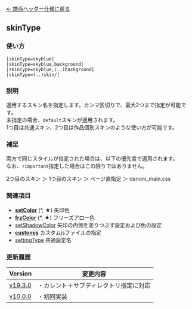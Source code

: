 [← 譜面ヘッダー仕様に戻る](dos_header.html)
## skinType
### 使い方
```
|skinType=skyblue|
|skinType=skyblue,background|
|skinType=skyblue,(..)background|
|skinType=(..)skin/|
```
### 説明
適用するスキン名を指定します。カンマ区切りで、最大2つまで指定が可能です。  
未指定の場合、`default`スキンが適用されます。  
1つ目は共通スキン、2つ目は作品個別スキンのような使い方が可能です。

### 補足  
両方で同じスタイルが指定された場合は、以下の優先度で適用されます。  
なお、`!important`指定した場合はこの限りではありません。

2つ目のスキン ＞ 1つ目のスキン ＞ ページ直指定 ＞ danoni_main.css

### 関連項目
- [**setColor**](dos-h0003-setColor.html) (*, ★)  矢印色
- [**frzColor**](dos-h0004-frzColor.html) (*, ★)  フリーズアロー色
- [setShadowColor](dos-h0041-setShadowColor.html)  矢印の内側を塗りつぶす設定および色の設定
- [**customjs**](dos-h0019-customjs.html)  カスタムjsファイルの指定
- [settingType](dos-h0056-settingType.html)  共通設定名

### 更新履歴

|Version|変更内容|
|----|----|
|[v19.3.0](https://github.com/cwtickle/danoniplus/releases/tag/v19.3.0)|・カレント＋サブディレクトリ指定に対応|
|[v10.0.0](https://github.com/cwtickle/danoniplus/releases/tag/v10.0.0)|・初回実装|
